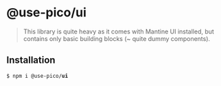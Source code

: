 # @use-pico/ui

> This library is quite heavy as it comes with Mantine UI installed, but contains only
> basic building blocks (~ quite dummy components).

## Installation

<tabs>
    <tab title="npm">
        <code>$ npm i @use-pico/<b>ui</b></code>
    </tab>
</tabs>
